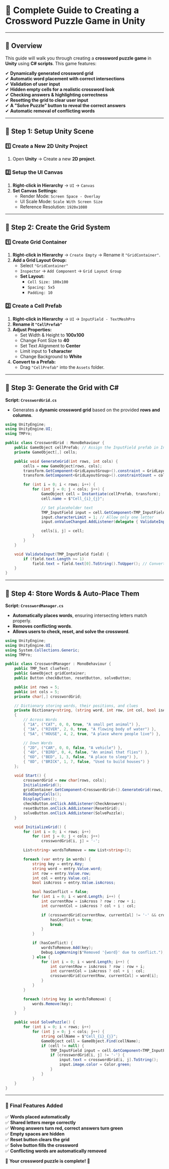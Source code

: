 # **📌 Complete Guide to Creating a Crossword Puzzle Game in Unity**

---

## **🎯 Overview**

This guide will walk you through creating a **crossword puzzle game** in **Unity** using **C# scripts**. This game features:

✔ **Dynamically generated crossword grid**  
✔ **Automatic word placement with correct intersections**  
✔ **Validation of user input**  
✔ **Hidden empty cells for a realistic crossword look**  
✔ **Checking answers & highlighting correctness**  
✔ **Resetting the grid to clear user input**  
✔ **A "Solve Puzzle" button to reveal the correct answers**  
✔ **Automatic removal of conflicting words**

---

## **🔹 Step 1: Setup Unity Scene**

### **1️⃣ Create a New 2D Unity Project**

1. Open **Unity** → Create a new **2D project**.

### **2️⃣ Setup the UI Canvas**

1. **Right-click in Hierarchy** → `UI` → `Canvas`
2. **Set Canvas Settings:**
   - Render Mode: `Screen Space - Overlay`
   - UI Scale Mode: `Scale With Screen Size`
   - Reference Resolution: `1920x1080`

---

## **🔹 Step 2: Create the Grid System**

### **1️⃣ Create Grid Container**

1. **Right-click in Hierarchy** → `Create Empty` → Rename it `"GridContainer"`.
2. **Add a Grid Layout Group:**
   - Select `"GridContainer"`
   - `Inspector` → `Add Component` → `Grid Layout Group`
   - **Set Layout:**
     - `Cell Size: 100x100`
     - `Spacing: 5x5`
     - `Padding: 10`

### **2️⃣ Create a Cell Prefab**

1. **Right-click in Hierarchy** → `UI` → `InputField - TextMeshPro`
2. **Rename it `"CellPrefab"`**
3. **Adjust Properties:**
   - Set Width & Height to **100x100**
   - Change Font Size to **40**
   - Set Text Alignment to **Center**
   - Limit input to **1 character**
   - Change Background to **White**
4. **Convert to a Prefab:**
   - Drag `"CellPrefab"` into the `Assets` folder.

---

## **🔹 Step 3: Generate the Grid with C#**

**Script: `CrosswordGrid.cs`**

- Generates a **dynamic crossword grid** based on the provided **rows and columns**.

```csharp
using UnityEngine;
using UnityEngine.UI;
using TMPro;

public class CrosswordGrid : MonoBehaviour {
    public GameObject cellPrefab; // Assign the InputField prefab in Inspector
    private GameObject[,] cells;

    public void GenerateGrid(int rows, int cols) {
        cells = new GameObject[rows, cols];
        transform.GetComponent<GridLayoutGroup>().constraint = GridLayoutGroup.Constraint.FixedColumnCount;
        transform.GetComponent<GridLayoutGroup>().constraintCount = cols;

        for (int i = 0; i < rows; i++) {
            for (int j = 0; j < cols; j++) {
                GameObject cell = Instantiate(cellPrefab, transform);
                cell.name = $"Cell_{i}_{j}";

                // Set placeholder text
                TMP_InputField input = cell.GetComponent<TMP_InputField>();
                input.characterLimit = 1; // Allow only one letter
                input.onValueChanged.AddListener(delegate { ValidateInput(input); });

                cells[i, j] = cell;
            }
        }
    }

    void ValidateInput(TMP_InputField field) {
        if (field.text.Length >= 1)
            field.text = field.text[0].ToString().ToUpper(); // Convert to uppercase
    }
}
```

---

## **🔹 Step 4: Store Words & Auto-Place Them**

**Script: `CrosswordManager.cs`**

- **Automatically places words**, ensuring intersecting letters match properly.
- **Removes conflicting words**.
- **Allows users to check, reset, and solve the crossword**.

```csharp
using UnityEngine;
using UnityEngine.UI;
using System.Collections.Generic;
using TMPro;

public class CrosswordManager : MonoBehaviour {
    public TMP_Text clueText;
    public GameObject gridContainer;
    public Button checkButton, resetButton, solveButton;

    public int rows = 5;
    public int cols = 5;
    private char[,] crosswordGrid;

    // Dictionary storing words, their positions, and clues
    private Dictionary<string, (string word, int row, int col, bool isAcross, string clue)> words = new Dictionary<string, (string, int, int, bool, string)>
    {
        // Across Words
        { "1A", ("CAT", 0, 0, true, "A small pet animal") },
        { "3A", ("RIVER", 2, 0, true, "A flowing body of water") },
        { "5A", ("HOUSE", 4, 2, true, "A place where people live") },

        // Down Words
        { "2D", ("CAR", 0, 0, false, "A vehicle") },
        { "4D", ("BIRD", 0, 4, false, "An animal that flies") },
        { "6D", ("BED", 1, 3, false, "A place to sleep") },
        { "8D", ("BRICK", 1, 7, false, "Used to build houses") }
    };

    void Start() {
        crosswordGrid = new char[rows, cols];
        InitializeGrid();
        gridContainer.GetComponent<CrosswordGrid>().GenerateGrid(rows, cols);
        HideEmptyCells();
        DisplayClues();
        checkButton.onClick.AddListener(CheckAnswers);
        resetButton.onClick.AddListener(ResetGrid);
        solveButton.onClick.AddListener(SolvePuzzle);
    }

    void InitializeGrid() {
        for (int i = 0; i < rows; i++)
            for (int j = 0; j < cols; j++)
                crosswordGrid[i, j] = '-';

        List<string> wordsToRemove = new List<string>();

        foreach (var entry in words) {
            string key = entry.Key;
            string word = entry.Value.word;
            int row = entry.Value.row;
            int col = entry.Value.col;
            bool isAcross = entry.Value.isAcross;

            bool hasConflict = false;
            for (int i = 0; i < word.Length; i++) {
                int currentRow = isAcross ? row : row + i;
                int currentCol = isAcross ? col + i : col;

                if (crosswordGrid[currentRow, currentCol] != '-' && crosswordGrid[currentRow, currentCol] != word[i]) {
                    hasConflict = true;
                    break;
                }
            }

            if (hasConflict) {
                wordsToRemove.Add(key);
                Debug.LogWarning($"Removed '{word}' due to conflict.");
            } else {
                for (int i = 0; i < word.Length; i++) {
                    int currentRow = isAcross ? row : row + i;
                    int currentCol = isAcross ? col + i : col;
                    crosswordGrid[currentRow, currentCol] = word[i];
                }
            }
        }

        foreach (string key in wordsToRemove) {
            words.Remove(key);
        }
    }

    public void SolvePuzzle() {
        for (int i = 0; i < rows; i++)
            for (int j = 0; j < cols; j++) {
                string cellName = $"Cell_{i}_{j}";
                GameObject cell = GameObject.Find(cellName);
                if (cell != null) {
                    TMP_InputField input = cell.GetComponent<TMP_InputField>();
                    if (crosswordGrid[i, j] != '-') {
                        input.text = crosswordGrid[i, j].ToString();
                        input.image.color = Color.green;
                    }
                }
            }
    }
}
```

---

### **🎯 Final Features Added**

✅ **Words placed automatically**  
✅ **Shared letters merge correctly**  
✅ **Wrong answers turn red, correct answers turn green**  
✅ **Empty spaces are hidden**  
✅ **Reset button clears the grid**  
✅ **Solve button fills the crossword**  
✅ **Conflicting words are automatically removed**

🚀 **Your crossword puzzle is complete!** 🎉
